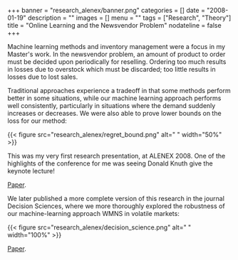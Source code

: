 +++
banner = "research_alenex/banner.png"
categories = []
date = "2008-01-19"
description = ""
images = []
menu = ""
tags = ["Research", "Theory"]
title = "Online Learning and the Newsvendor Problem"
nodateline = false 
+++


Machine learning methods and inventory management were a focus in my Master's work. In the newsvendor problem, an amount of product to order must be decided upon periodically for reselling. Ordering too much results in losses due to overstock which must be discarded; too little results in losses due to lost sales. 

Traditional approaches experience a tradeoff in that some methods perform better in some situations, while our machine learning approach performs well consistently, particularly in situations where the demand suddenly increases or decreases. We were also able to prove lower bounds on the loss for our method:


{{< figure src="research_alenex/regret_bound.png" alt=" " width="50%" >}}

This was my very first research presentation, at ALENEX 2008. One of the highlights of the conference for me was seeing Donald Knuth give the keynote lecture!

[Paper](http://epubs.siam.org/doi/abs/10.1137/1.9781611972887.5).

We later published a more complete version of this research in the journal
Decision Sciences, where we more thoroughly explored the robustness of our machine-learning approach WMNS in volatile markets:

{{< figure src="research_alenex/decision_science.png" alt=" " width="100%" >}}

[Paper](https://onlinelibrary.wiley.com/doi/pdf/10.1111/deci.12187).
